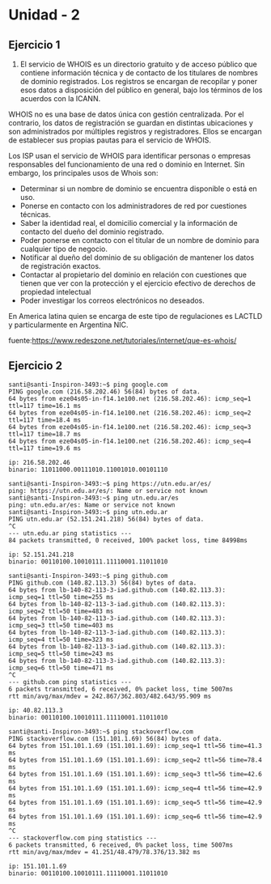 # Unidad - 2
## Ejercicio 1

1. El servicio de WHOIS es un directorio gratuito y de acceso público que contiene información técnica y de contacto de los titulares de nombres de dominio registrados.
Los registros se encargan de recopilar y poner esos datos a disposición del público en general, bajo los términos de los acuerdos con la ICANN.

WHOIS no es una base de datos única con gestión centralizada. Por el contrario, los datos de registración se guardan en distintas ubicaciones y son administrados por múltiples registros y registradores. Ellos se encargan de establecer sus propias pautas para el servicio de WHOIS.

Los ISP usan el servicio de WHOIS para identificar personas o empresas responsables del funcionamiento de una red o dominio en Internet. Sin embargo, los principales usos de Whois son:

* Determinar si un nombre de dominio se encuentra disponible o está en uso.
* Ponerse en contacto con los administradores de red por cuestiones técnicas.
* Saber la identidad real, el domicilio comercial y la información de contacto del dueño del dominio registrado.
* Poder ponerse en contacto con el titular de un nombre de dominio para cualquier tipo de negocio.
* Notificar al dueño del dominio de su obligación de mantener los datos de registración exactos.
* Contactar al propietario del dominio en relación con cuestiones que tienen que ver con la protección y el ejercicio efectivo de derechos de propiedad intelectual
* Poder investigar los correos electrónicos no deseados.

En America latina quien se encarga de este tipo de regulaciones es LACTLD y particularmente en Argentina NIC.

fuente:https://www.redeszone.net/tutoriales/internet/que-es-whois/

## Ejercicio 2

```
santi@santi-Inspiron-3493:~$ ping google.com
PING google.com (216.58.202.46) 56(84) bytes of data.
64 bytes from eze04s05-in-f14.1e100.net (216.58.202.46): icmp_seq=1 ttl=117 time=16.1 ms
64 bytes from eze04s05-in-f14.1e100.net (216.58.202.46): icmp_seq=2 ttl=117 time=18.4 ms
64 bytes from eze04s05-in-f14.1e100.net (216.58.202.46): icmp_seq=3 ttl=117 time=18.7 ms
64 bytes from eze04s05-in-f14.1e100.net (216.58.202.46): icmp_seq=4 ttl=117 time=19.6 ms
```

```
ip: 216.58.202.46
binario: 11011000.00111010.11001010.00101110
```

```
santi@santi-Inspiron-3493:~$ ping https://utn.edu.ar/es/
ping: https://utn.edu.ar/es/: Name or service not known
santi@santi-Inspiron-3493:~$ ping utn.edu.ar/es
ping: utn.edu.ar/es: Name or service not known
santi@santi-Inspiron-3493:~$ ping utn.edu.ar
PING utn.edu.ar (52.151.241.218) 56(84) bytes of data.
^C
--- utn.edu.ar ping statistics ---
84 packets transmitted, 0 received, 100% packet loss, time 84998ms
```
```
ip: 52.151.241.218
binario: 00110100.10010111.11110001.11011010
```
```
santi@santi-Inspiron-3493:~$ ping github.com
PING github.com (140.82.113.3) 56(84) bytes of data.
64 bytes from lb-140-82-113-3-iad.github.com (140.82.113.3): icmp_seq=1 ttl=50 time=255 ms
64 bytes from lb-140-82-113-3-iad.github.com (140.82.113.3): icmp_seq=2 ttl=50 time=483 ms
64 bytes from lb-140-82-113-3-iad.github.com (140.82.113.3): icmp_seq=3 ttl=50 time=403 ms
64 bytes from lb-140-82-113-3-iad.github.com (140.82.113.3): icmp_seq=4 ttl=50 time=323 ms
64 bytes from lb-140-82-113-3-iad.github.com (140.82.113.3): icmp_seq=5 ttl=50 time=243 ms
64 bytes from lb-140-82-113-3-iad.github.com (140.82.113.3): icmp_seq=6 ttl=50 time=471 ms
^C
--- github.com ping statistics ---
6 packets transmitted, 6 received, 0% packet loss, time 5007ms
rtt min/avg/max/mdev = 242.867/362.803/482.643/95.909 ms
```
```
ip: 40.82.113.3
binario: 00110100.10010111.11110001.11011010
```
```
santi@santi-Inspiron-3493:~$ ping stackoverflow.com
PING stackoverflow.com (151.101.1.69) 56(84) bytes of data.
64 bytes from 151.101.1.69 (151.101.1.69): icmp_seq=1 ttl=56 time=41.3 ms
64 bytes from 151.101.1.69 (151.101.1.69): icmp_seq=2 ttl=56 time=78.4 ms
64 bytes from 151.101.1.69 (151.101.1.69): icmp_seq=3 ttl=56 time=42.6 ms
64 bytes from 151.101.1.69 (151.101.1.69): icmp_seq=4 ttl=56 time=42.9 ms
64 bytes from 151.101.1.69 (151.101.1.69): icmp_seq=5 ttl=56 time=42.9 ms
64 bytes from 151.101.1.69 (151.101.1.69): icmp_seq=6 ttl=56 time=42.9 ms
^C
--- stackoverflow.com ping statistics ---
6 packets transmitted, 6 received, 0% packet loss, time 5007ms
rtt min/avg/max/mdev = 41.251/48.479/78.376/13.382 ms
```

```
ip: 151.101.1.69
binario: 00110100.10010111.11110001.11011010
```